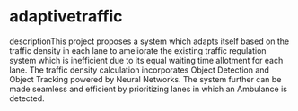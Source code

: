 # adaptivetraffic
descriptionThis project proposes a system which adapts itself based on the traffic density in each lane to ameliorate the existing traffic regulation system which is inefficient due to its equal waiting time allotment for each lane. The traffic density calculation incorporates Object Detection and Object Tracking powered by Neural Networks. The system further can be made seamless and efficient by prioritizing lanes in which an Ambulance is detected.
